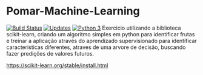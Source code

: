 # Pomar-Machine-Learning
[![Build Status](https://travis-ci.org/richardnixonafj/Pomar-Machine-Learning.svg?branch=master)](https://travis-ci.org/richardnixonafj/Pomar-Machine-Learning)
[![Updates](https://pyup.io/repos/github//richardnixonafj/Pomar-Machine-Learning/shield.svg)](https://pyup.io/repos/github/richardnixonafj/Pomar-Machine-Learning)
[![Python 3](https://pyup.io/repos/github/richardnixonafj/Pomar-Machine-Learning/python-3-shield.svg)](https://pyup.io/repos/github/richardnixonafj/Pomar-Machine-Learning/)
Exercicio utilizando a biblioteca scikit-learn, criando um algoritmo simples 
em python para identificar frutas e treinar a aplicação através do aprendizado supervisionado
para identificar caracteristicas diferentes, atraves de uma arvore de decisão, buscando fazer predições de valores futuros.

https://scikit-learn.org/stable/install.html
